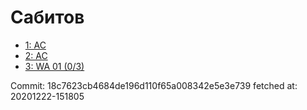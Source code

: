# Сабитов
- [1: AC](1.md)
- [2: AC](2.md)
- [3: WA 01 (0/3)](3.md)

Commit: 18c7623cb4684de196d110f65a008342e5e3e739
 fetched at: 20201222-151805
